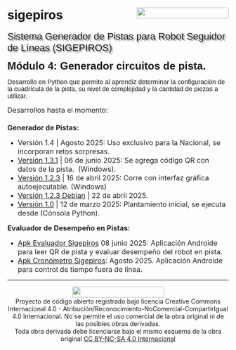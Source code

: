 # sigepiros <img src="https://lh7-rt.googleusercontent.com/docsz/AD_4nXf_4M2q_s9u47z9-EfZpbR4oDI5dHSPc4U2ksr0tKbEeM49-2ORD-WcGojh-NSrVvNqbHKwDhIsBhSzIM5FpIPD7A-xgFrw2pwXZ_y_xZlXczJCwRXs57myO7KKTjW2-CYtjtVV?key=wfIYDse3HDYUCiFSmAXxQTvT" width="209" height="25" style="float: right; ">
<p><span style="background-color: rgb(255, 255, 255); font-size: 22px; font-family: Arial, sans-serif; text-shadow: rgba(136, 136, 136, 0.8) 3px 3px 2px;">Sistema Generador de Pistas para Robot Seguidor de L&iacute;neas (SIGEPIROS)</span></p>
<p><span style="font-size: 24px; font-family: Arial, sans-serif;"><strong>M&oacute;dulo 4: Generador circuitos de pista.</span><span style="font-size: 24px; font-family: Arial, sans-serif;"></strong></span></p>
<p><span style="font-size:11pt;font-family:Arial,sans-serif;">Desarrollo en Python que permite al aprendiz determinar la configuración de la cuadrícula de la pista, su nivel de complejidad y la cantidad de piezas a utilizar.</span></p>
 <!-- CABECERA DE PÁGINA -->
<span
 style="color: rgb(31, 35, 40); font-family: -apple-system,BlinkMacSystemFont,&quot;Segoe UI&quot;,&quot;Noto Sans&quot;,Helvetica,Arial,sans-serif,&quot;Apple Color Emoji&quot;,&quot;Segoe UI Emoji&quot;; font-size: 16px; font-style: normal; font-weight: 400; letter-spacing: normal; orphans: 2; text-align: start; text-indent: 0px; text-transform: none; widows: 2; word-spacing: 0px; white-space: normal; background-color: rgb(255, 255, 255); display: inline ! important; float: none;">Desarrollos
hasta el momento: <br>
<br>
</span>
<span
 style="color: rgb(31, 35, 40); font-family: -apple-system,BlinkMacSystemFont,&quot;Segoe UI&quot;,&quot;Noto Sans&quot;,Helvetica,Arial,sans-serif,&quot;Apple Color Emoji&quot;,&quot;Segoe UI Emoji&quot;; font-size: 16px; font-style: normal; letter-spacing: normal; orphans: 2; text-align: start; text-indent: 0px; text-transform: none; widows: 2; word-spacing: 0px; white-space: normal; background-color: rgb(255, 255, 255); display: inline ! important; float: none; font-weight: bold;">Generador
de Pistas:</span><br>
<ul>
  <li><span
 style="color: rgb(31, 35, 40); font-family: -apple-system,BlinkMacSystemFont,&quot;Segoe UI&quot;,&quot;Noto Sans&quot;,Helvetica,Arial,sans-serif,&quot;Apple Color Emoji&quot;,&quot;Segoe UI Emoji&quot;; font-size: 16px; font-style: normal; font-weight: 400; letter-spacing: normal; orphans: 2; text-align: start; text-indent: 0px; text-transform: none; widows: 2; word-spacing: 0px; white-space: normal; background-color: rgb(255, 255, 255); display: inline ! important; float: none;">Versi&oacute;n
1.4 | Agosto 2025: Uso exclusivo para la Nacional, se incorporan retos
sorpresas.</span><span
 style="color: rgb(31, 35, 40); font-family: -apple-system,BlinkMacSystemFont,&quot;Segoe UI&quot;,&quot;Noto Sans&quot;,Helvetica,Arial,sans-serif,&quot;Apple Color Emoji&quot;,&quot;Segoe UI Emoji&quot;; font-size: 16px; font-style: normal; font-weight: 400; letter-spacing: normal; orphans: 2; text-align: start; text-indent: 0px; text-transform: none; widows: 2; word-spacing: 0px; white-space: normal; background-color: rgb(255, 255, 255); display: inline ! important; float: none;"></span></li>
  <li><span
 style="color: rgb(31, 35, 40); font-family: -apple-system,BlinkMacSystemFont,&quot;Segoe UI&quot;,&quot;Noto Sans&quot;,Helvetica,Arial,sans-serif,&quot;Apple Color Emoji&quot;,&quot;Segoe UI Emoji&quot;; font-size: 16px; font-style: normal; font-weight: 400; letter-spacing: normal; orphans: 2; text-align: start; text-indent: 0px; text-transform: none; widows: 2; word-spacing: 0px; white-space: normal; background-color: rgb(255, 255, 255); display: inline ! important; float: none;"><a
 href="https://drive.google.com/file/d/1D1ztXK6Jap7A2wqqUZ1BIby5NmxPn-1T/view?usp=drive_link"
 target="_blank">Versi&oacute;n
1.3.1</a> | 06 de junio 2025: Se agrega c&oacute;digo QR con
datos de
la pista. &nbsp;(Windows).<br>
    </span></li>
  <li><span
 style="color: rgb(31, 35, 40); font-family: -apple-system,BlinkMacSystemFont,&quot;Segoe UI&quot;,&quot;Noto Sans&quot;,Helvetica,Arial,sans-serif,&quot;Apple Color Emoji&quot;,&quot;Segoe UI Emoji&quot;; font-size: 16px; font-style: normal; font-weight: 400; letter-spacing: normal; orphans: 2; text-align: start; text-indent: 0px; text-transform: none; widows: 2; word-spacing: 0px; white-space: normal; background-color: rgb(255, 255, 255); display: inline ! important; float: none;"><a
 href="https://drive.google.com/file/d/1G4nyZ_cebdLJFkxPFoTMJQ9ic2anKJeM/view?usp=drive_link"
 target="_blank">Versi&oacute;n 1.2.3</a> | 16 de
abril 2025: Corre con interfaz gr&aacute;fica autoejecutable.
(Windows)</span></li>
  <li><span
 style="color: rgb(31, 35, 40); font-family: -apple-system,BlinkMacSystemFont,&quot;Segoe UI&quot;,&quot;Noto Sans&quot;,Helvetica,Arial,sans-serif,&quot;Apple Color Emoji&quot;,&quot;Segoe UI Emoji&quot;; font-size: 16px; font-style: normal; font-weight: 400; letter-spacing: normal; orphans: 2; text-align: start; text-indent: 0px; text-transform: none; widows: 2; word-spacing: 0px; white-space: normal; background-color: rgb(255, 255, 255); display: inline ! important; float: none;"><a
 href="https://drive.google.com/file/d/1M9coS1_a0aPWsi-krIY4kUCbFxuvnr1a/view?usp=drive_link"
 target="_blank">Versi&oacute;n 1.2.3 Debian</a> |
22 de abril 2025.&nbsp;<br>
    </span></li>
  <li><span
 style="color: rgb(31, 35, 40); font-family: -apple-system,BlinkMacSystemFont,&quot;Segoe UI&quot;,&quot;Noto Sans&quot;,Helvetica,Arial,sans-serif,&quot;Apple Color Emoji&quot;,&quot;Segoe UI Emoji&quot;; font-size: 16px; font-style: normal; font-weight: 400; letter-spacing: normal; orphans: 2; text-align: start; text-indent: 0px; text-transform: none; widows: 2; word-spacing: 0px; white-space: normal; background-color: rgb(255, 255, 255); display: inline ! important; float: none;"><a
 href="https://github.com/eduroboticave/sigepiros/blob/main/4%20Generador/Generador_Pista_12-03-25.rar"
 target="_blank">Versi&oacute;n
1.0</a> | 12 de marzo 2025: Plantamiento inicial, se ejecuta
desde
(C&oacute;nsola Python).</span></li>
</ul>
<span
 style="color: rgb(31, 35, 40); font-family: -apple-system,BlinkMacSystemFont,&quot;Segoe UI&quot;,&quot;Noto Sans&quot;,Helvetica,Arial,sans-serif,&quot;Apple Color Emoji&quot;,&quot;Segoe UI Emoji&quot;; font-size: 16px; font-style: normal; letter-spacing: normal; orphans: 2; text-align: start; text-indent: 0px; text-transform: none; widows: 2; word-spacing: 0px; white-space: normal; background-color: rgb(255, 255, 255); display: inline ! important; float: none; font-weight: bold;">Evaluador
de Desempe&ntilde;o en Pistas:<br>
</span>
<ul>
  <li><span
 style="color: rgb(31, 35, 40); font-family: -apple-system,BlinkMacSystemFont,&quot;Segoe UI&quot;,&quot;Noto Sans&quot;,Helvetica,Arial,sans-serif,&quot;Apple Color Emoji&quot;,&quot;Segoe UI Emoji&quot;; font-size: 16px; font-style: normal; font-weight: 400; letter-spacing: normal; orphans: 2; text-align: start; text-indent: 0px; text-transform: none; widows: 2; word-spacing: 0px; white-space: normal; background-color: rgb(255, 255, 255); display: inline ! important; float: none;"><a
 href="https://drive.google.com/file/d/1J4Drki8ADzva0Ak5t97HbTQ8u9jrTP1S/view?usp=drive_link"
 target="_blank">Apk Evaluador Sigepiros</a> 08 junio
2025: Aplicaci&oacute;n Androide
para leer QR de pista y evaluar desempe&ntilde;o del robot en
pista.&nbsp;</span></li>
  <li><span
 style="color: rgb(31, 35, 40); font-family: -apple-system,BlinkMacSystemFont,&quot;Segoe UI&quot;,&quot;Noto Sans&quot;,Helvetica,Arial,sans-serif,&quot;Apple Color Emoji&quot;,&quot;Segoe UI Emoji&quot;; font-size: 16px; font-style: normal; font-weight: 400; letter-spacing: normal; orphans: 2; text-align: start; text-indent: 0px; text-transform: none; widows: 2; word-spacing: 0px; white-space: normal; background-color: rgb(255, 255, 255); display: inline ! important; float: none;"><a
 href="https://drive.google.com/file/d/1s9R8XCUW0k1gC96y2eBcI60_VkHhzQ5m/view?usp=drive_link"
 target="_blank">Apk Cron&oacute;metro Sigepiros</a>:
Agosto 2025. Aplicaci&oacute;n Androide para control de tiempo
fuera de l&iacute;nea.<br>
    </span></li>
</ul>

<!-- PIE DE PÁGINA -->
<div align="center"><hr>
<img src="https://lh7-rt.googleusercontent.com/docsz/AD_4nXf_4M2q_s9u47z9-EfZpbR4oDI5dHSPc4U2ksr0tKbEeM49-2ORD-WcGojh-NSrVvNqbHKwDhIsBhSzIM5FpIPD7A-xgFrw2pwXZ_y_xZlXczJCwRXs57myO7KKTjW2-CYtjtVV?key=wfIYDse3HDYUCiFSmAXxQTvT" width="209" height="25" align="center"><br>
Proyecto de código abierto registrado bajo licencia Creative Commons Internacional 4.0 - Atribución/Reconocimiento-NoComercial-CompartirIgual 4.0 Internacional. 
No se permite el uso comercial de la obra original ni de las posibles obras derivadas.<br>Toda obra derivada debe licenciarse bajo el mismo esquema de la obra original <a href="https://creativecommons.org/licenses/by-nc-sa/4.0/">CC BY-NC-SA 4.0 Internacional</a></div>


